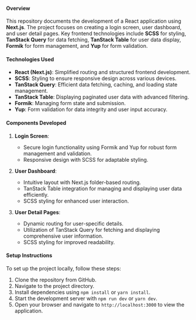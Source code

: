 #### Overview
This repository documents the development of a React application using **Next.js**. The project focuses on creating a login screen, user dashboard, and user detail pages. Key frontend technologies include **SCSS** for styling, **TanStack Query** for data fetching, **TanStack Table** for user data display, **Formik** for form management, and **Yup** for form validation.

#### Technologies Used
- **React (Next.js)**: Simplified routing and structured frontend development.
- **SCSS**: Styling to ensure responsive design across various devices.
- **TanStack Query**: Efficient data fetching, caching, and loading state management.
- **TanStack Table**: Displaying paginated user data with advanced filtering.
- **Formik**: Managing form state and submission.
- **Yup**: Form validation for data integrity and user input accuracy.

#### Components Developed
1. **Login Screen**:
   - Secure login functionality using Formik and Yup for robust form management and validation.
   - Responsive design with SCSS for adaptable styling.

2. **User Dashboard**:
   - Intuitive layout with Next.js folder-based routing.
   - TanStack Table integration for managing and displaying user data efficiently.
   - SCSS styling for enhanced user interaction.

3. **User Detail Pages**:
   - Dynamic routing for user-specific details.
   - Utilization of TanStack Query for fetching and displaying comprehensive user information.
   - SCSS styling for improved readability.

#### Setup Instructions
To set up the project locally, follow these steps:
1. Clone the repository from GitHub.
2. Navigate to the project directory.
3. Install dependencies using `npm install` or `yarn install`.
4. Start the development server with `npm run dev` or `yarn dev`.
5. Open your browser and navigate to `http://localhost:3000` to view the application.
